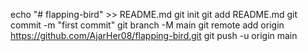 echo "# flapping-bird" >> README.md
git init
git add README.md
git commit -m "first commit"
git branch -M main
git remote add origin https://github.com/AjarHer08/flapping-bird.git
git push -u origin main